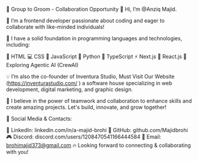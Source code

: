  🚀 Group to Groom - Collaboration Opportunity
👋 Hi, I’m @Anziq Majid.

👀 I’m a frontend developer passionate about coding and eager to collaborate with like-minded individuals!

🌱 I have a solid foundation in programming languages and technologies, including:

🫴 HTML
💻 CSS
👾 JavaScript
🐍 Python
🐼 TypeScript
⚡ Next.js
🚀  React.js
📌 Exploring Agentic AI (CrewAI)

💡 I’m also the co-founder of Inventura Studio, Must Visit Our Website (https://inventurastudio.com/ ) a software house specializing in web development, digital marketing, and graphic design.

💞️ I believe in the power of teamwork and collaboration to enhance skills and create amazing projects. Let's build, innovate, and grow together!

📌 Social Media & Contacts:

🔗 LinkedIn: linkedin.com/in/a-majid-brohi
🐙 GitHub: github.com/Majidbrohi
🎮 Discord: discord.com/users/1208470541166444584
📧 Email: brohimajid373@gmail.com
🔥 Looking forward to connecting & collaborating with you!
